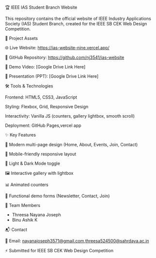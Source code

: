 🏆 IEEE IAS Student Branch Website

This repository contains the official website of IEEE Industry Applications Society (IAS) Student Branch, created for the IEEE SB CEK Web Design Competition.

📂 Project Assets

🌐 Live Website: https://ias-website-nine.vercel.app/

📂 GitHub Repository: https://github.com/nj3541/ias-website

🎥 Demo Video: [Google Drive Link Here]

📑 Presentation (PPT): [Google Drive Link Here]

🛠 Tools & Technologies

Frontend: HTML5, CSS3, JavaScript

Styling: Flexbox, Grid, Responsive Design

Interactivity: Vanilla JS (counters, gallery lightbox, smooth scroll)

Deployment: GitHub Pages,vercel app

✨ Key Features

🎨 Modern multi-page design (Home, About, Events, Join, Contact)

📱 Mobile-friendly responsive layout

🌙 Light & Dark Mode toggle

🖼️ Interactive gallery with lightbox

📊 Animated counters

📨 Functional demo forms (Newsletter, Contact, Join)

👥 Team Members

- Threesa Nayana Joseph
- Binu Ashik K

📬 Contact

📧 Email: nayanajoseph3571@gmail.com,threesa524500@sahrdaya.ac.in

⚡ Submitted for IEEE SB CEK Web Design Competition
